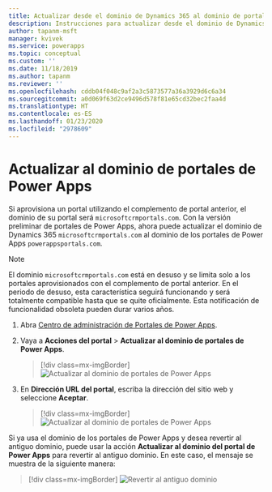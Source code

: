 ```yaml
---
title: Actualizar desde el dominio de Dynamics 365 al dominio de portales de Power Apps | MicrosoftDocs
description: Instrucciones para actualizar desde el dominio de Dynamics 365 al dominio de portales de Power Apps.
author: tapanm-msft
manager: kvivek
ms.service: powerapps
ms.topic: conceptual
ms.custom: ''
ms.date: 11/18/2019
ms.author: tapanm
ms.reviewer: ''
ms.openlocfilehash: cddb04f048c9af2a3c5873577a36a3929d6c6a34
ms.sourcegitcommit: a0d069f63d2ce9496d578f81e65cd32bec2faa4d
ms.translationtype: HT
ms.contentlocale: es-ES
ms.lasthandoff: 01/23/2020
ms.locfileid: "2978609"
---
```

# <a name="update-to-power-apps-portals-domain"></a>Actualizar al dominio de portales de Power Apps

Si aprovisiona un portal utilizando el complemento de portal anterior, el dominio de su portal será `microsoftcrmportals.com`. Con la versión preliminar de portales de Power Apps, ahora puede actualizar el dominio de Dynamics 365 `microsoftcrmportals.com` al dominio de los portales de Power Apps `powerappsportals.com`.

> [!NOTE]
> El dominio `microsoftcrmportals.com` está en desuso y se limita solo a los portales aprovisionados con el complemento de portal anterior. En el periodo de desuso, esta característica seguirá funcionando y será totalmente compatible hasta que se quite oficialmente. Esta notificación de funcionalidad obsoleta pueden durar varios años.

1. Abra [Centro de administración de Portales de Power Apps](admin-overview.md).

2. Vaya a **Acciones del portal** > **Actualizar al dominio de portales de Power Apps**.

    > [!div class=mx-imgBorder]
    > ![Actualizar al dominio de portales de Power Apps](../media/update-portal-domain-button.png "Actualizar al dominio de portales de Power Apps")

3. En **Dirección URL del portal**, escriba la dirección del sitio web y seleccione **Aceptar**.

    > [!div class=mx-imgBorder]
    > ![Actualizar al dominio de portales de Power Apps](../media/update-portal-domain.png "Actualizar al dominio de portales de Power Apps")

Si ya usa el dominio de los portales de Power Apps y desea revertir al antiguo dominio, puede usar la acción **Actualizar al dominio del portal de Power Apps** para revertir al antiguo dominio. En este caso, el mensaje se muestra de la siguiente manera:

> [!div class=mx-imgBorder]
> ![Revertir al antiguo dominio](../media/revert-portal-domain.png "Revertir al antiguo dominio")
